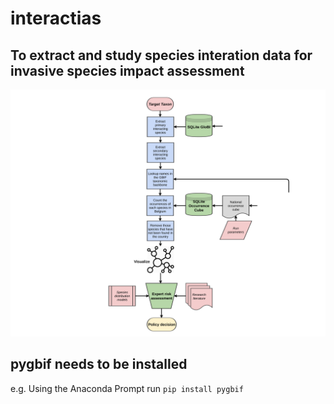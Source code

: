 # interactias
## To extract and study species interation data for invasive species impact assessment

![Diagram of the Interactias workflow](./images/interactias.svg)
 
## pygbif needs to be installed

e.g. Using the Anaconda Prompt run `pip install pygbif`
